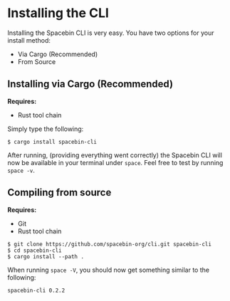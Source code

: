 # Installing the CLI

Installing the Spacebin CLI is very easy. You have two options for your install method:

* Via Cargo (Recommended)
* From Source

## Installing via Cargo (Recommended)

**Requires:**
* Rust tool chain

Simply type the following:

```console
$ cargo install spacebin-cli
```

After running, (providing everything went correctly) the Spacebin CLI will now be available in your terminal under `space`. Feel free to test by running `space -v`.

## Compiling from source

**Requires:**
* Git
* Rust tool chain

```console
$ git clone https://github.com/spacebin-org/cli.git spacebin-cli
$ cd spacebin-cli
$ cargo install --path .
```

When running `space -V`, you should now get something similar to the following:

```
spacebin-cli 0.2.2
```
